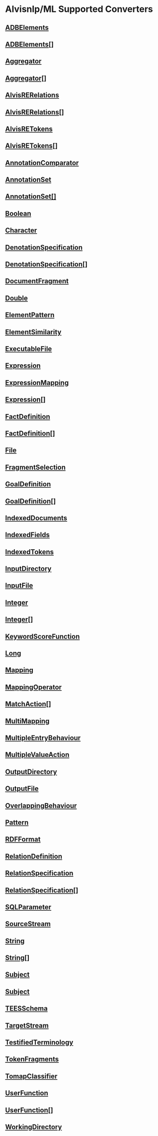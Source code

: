 # Alvisnlp/ML Supported Converters

<h2>
<a href="{{ '/reference/converter/fr.inra.maiage.bibliome.alvisnlp.bibliomefactory.modules.alvisdb.ADBElements' | relative_url }}" class="converter">ADBElements</a>
</h2>

<h2>
<a href="{{ '/reference/converter/fr.inra.maiage.bibliome.alvisnlp.bibliomefactory.modules.alvisdb.ADBElements[]' | relative_url }}" class="converter">ADBElements[]</a>
</h2>

<h2>
<a href="{{ '/reference/converter/fr.inra.maiage.bibliome.alvisnlp.bibliomefactory.modules.aggregate.Aggregator' | relative_url }}" class="converter">Aggregator</a>
</h2>

<h2>
<a href="{{ '/reference/converter/fr.inra.maiage.bibliome.alvisnlp.bibliomefactory.modules.aggregate.Aggregator[]' | relative_url }}" class="converter">Aggregator[]</a>
</h2>

<h2>
<a href="{{ '/reference/converter/fr.inra.maiage.bibliome.alvisnlp.bibliomefactory.modules.alvisre.AlvisRERelations' | relative_url }}" class="converter">AlvisRERelations</a>
</h2>

<h2>
<a href="{{ '/reference/converter/fr.inra.maiage.bibliome.alvisnlp.bibliomefactory.modules.alvisre.AlvisRERelations[]' | relative_url }}" class="converter">AlvisRERelations[]</a>
</h2>

<h2>
<a href="{{ '/reference/converter/fr.inra.maiage.bibliome.alvisnlp.bibliomefactory.modules.alvisre.AlvisRETokens' | relative_url }}" class="converter">AlvisRETokens</a>
</h2>

<h2>
<a href="{{ '/reference/converter/fr.inra.maiage.bibliome.alvisnlp.bibliomefactory.modules.alvisre.AlvisRETokens[]' | relative_url }}" class="converter">AlvisRETokens[]</a>
</h2>

<h2>
<a href="{{ '/reference/converter/fr.inra.maiage.bibliome.alvisnlp.core.corpus.AnnotationComparator' | relative_url }}" class="converter">AnnotationComparator</a>
</h2>

<h2>
<a href="{{ '/reference/converter/fr.inra.maiage.bibliome.alvisnlp.bibliomefactory.modules.alvisae.AnnotationSet' | relative_url }}" class="converter">AnnotationSet</a>
</h2>

<h2>
<a href="{{ '/reference/converter/fr.inra.maiage.bibliome.alvisnlp.bibliomefactory.modules.alvisae.AnnotationSet[]' | relative_url }}" class="converter">AnnotationSet[]</a>
</h2>

<h2>
<a href="{{ '/reference/converter/java.lang.Boolean' | relative_url }}" class="converter">Boolean</a>
</h2>

<h2>
<a href="{{ '/reference/converter/java.lang.Character' | relative_url }}" class="converter">Character</a>
</h2>

<h2>
<a href="{{ '/reference/converter/fr.inra.maiage.bibliome.alvisnlp.bibliomefactory.modules.pubannotation.DenotationSpecification' | relative_url }}" class="converter">DenotationSpecification</a>
</h2>

<h2>
<a href="{{ '/reference/converter/fr.inra.maiage.bibliome.alvisnlp.bibliomefactory.modules.pubannotation.DenotationSpecification[]' | relative_url }}" class="converter">DenotationSpecification[]</a>
</h2>

<h2>
<a href="{{ '/reference/converter/org.w3c.dom.DocumentFragment' | relative_url }}" class="converter">DocumentFragment</a>
</h2>

<h2>
<a href="{{ '/reference/converter/java.lang.Double' | relative_url }}" class="converter">Double</a>
</h2>

<h2>
<a href="{{ '/reference/converter/fr.inra.maiage.bibliome.alvisnlp.bibliomefactory.modules.pattern.ElementPattern' | relative_url }}" class="converter">ElementPattern</a>
</h2>

<h2>
<a href="{{ '/reference/converter/fr.inra.maiage.bibliome.alvisnlp.bibliomefactory.modules.compare.ElementSimilarity' | relative_url }}" class="converter">ElementSimilarity</a>
</h2>

<h2>
<a href="{{ '/reference/converter/fr.inra.maiage.bibliome.util.files.ExecutableFile' | relative_url }}" class="converter">ExecutableFile</a>
</h2>

<h2>
<a href="{{ '/reference/converter/fr.inra.maiage.bibliome.alvisnlp.core.corpus.expressions.Expression' | relative_url }}" class="converter">Expression</a>
</h2>

<h2>
<a href="{{ '/reference/converter/fr.inra.maiage.bibliome.alvisnlp.core.module.types.ExpressionMapping' | relative_url }}" class="converter">ExpressionMapping</a>
</h2>

<h2>
<a href="{{ '/reference/converter/fr.inra.maiage.bibliome.alvisnlp.core.corpus.expressions.Expression[]' | relative_url }}" class="converter">Expression[]</a>
</h2>

<h2>
<a href="{{ '/reference/converter/fr.inra.maiage.bibliome.alvisnlp.bibliomefactory.modules.prolog.FactDefinition' | relative_url }}" class="converter">FactDefinition</a>
</h2>

<h2>
<a href="{{ '/reference/converter/fr.inra.maiage.bibliome.alvisnlp.bibliomefactory.modules.prolog.FactDefinition[]' | relative_url }}" class="converter">FactDefinition[]</a>
</h2>

<h2>
<a href="{{ '/reference/converter/java.io.File' | relative_url }}" class="converter">File</a>
</h2>

<h2>
<a href="{{ '/reference/converter/fr.inra.maiage.bibliome.alvisnlp.bibliomefactory.modules.clone.FragmentSelection' | relative_url }}" class="converter">FragmentSelection</a>
</h2>

<h2>
<a href="{{ '/reference/converter/fr.inra.maiage.bibliome.alvisnlp.bibliomefactory.modules.prolog.GoalDefinition' | relative_url }}" class="converter">GoalDefinition</a>
</h2>

<h2>
<a href="{{ '/reference/converter/fr.inra.maiage.bibliome.alvisnlp.bibliomefactory.modules.prolog.GoalDefinition[]' | relative_url }}" class="converter">GoalDefinition[]</a>
</h2>

<h2>
<a href="{{ '/reference/converter/fr.inra.maiage.bibliome.alvisnlp.bibliomefactory.modules.alvisir2.IndexedDocuments' | relative_url }}" class="converter">IndexedDocuments</a>
</h2>

<h2>
<a href="{{ '/reference/converter/fr.inra.maiage.bibliome.alvisnlp.bibliomefactory.modules.alvisir2.IndexedFields' | relative_url }}" class="converter">IndexedFields</a>
</h2>

<h2>
<a href="{{ '/reference/converter/fr.inra.maiage.bibliome.alvisnlp.bibliomefactory.modules.alvisir2.IndexedTokens' | relative_url }}" class="converter">IndexedTokens</a>
</h2>

<h2>
<a href="{{ '/reference/converter/fr.inra.maiage.bibliome.util.files.InputDirectory' | relative_url }}" class="converter">InputDirectory</a>
</h2>

<h2>
<a href="{{ '/reference/converter/fr.inra.maiage.bibliome.util.files.InputFile' | relative_url }}" class="converter">InputFile</a>
</h2>

<h2>
<a href="{{ '/reference/converter/java.lang.Integer' | relative_url }}" class="converter">Integer</a>
</h2>

<h2>
<a href="{{ '/reference/converter/java.lang.Integer[]' | relative_url }}" class="converter">Integer[]</a>
</h2>

<h2>
<a href="{{ '/reference/converter/fr.inra.maiage.bibliome.alvisnlp.bibliomefactory.modules.keyword.KeywordScoreFunction' | relative_url }}" class="converter">KeywordScoreFunction</a>
</h2>

<h2>
<a href="{{ '/reference/converter/java.lang.Long' | relative_url }}" class="converter">Long</a>
</h2>

<h2>
<a href="{{ '/reference/converter/fr.inra.maiage.bibliome.alvisnlp.core.module.types.Mapping' | relative_url }}" class="converter">Mapping</a>
</h2>

<h2>
<a href="{{ '/reference/converter/fr.inra.maiage.bibliome.alvisnlp.bibliomefactory.modules.mapper.MappingOperator' | relative_url }}" class="converter">MappingOperator</a>
</h2>

<h2>
<a href="{{ '/reference/converter/fr.inra.maiage.bibliome.alvisnlp.bibliomefactory.modules.pattern.action.MatchAction[]' | relative_url }}" class="converter">MatchAction[]</a>
</h2>

<h2>
<a href="{{ '/reference/converter/fr.inra.maiage.bibliome.alvisnlp.core.module.types.MultiMapping' | relative_url }}" class="converter">MultiMapping</a>
</h2>

<h2>
<a href="{{ '/reference/converter/fr.inra.maiage.bibliome.alvisnlp.bibliomefactory.modules.trie.MultipleEntryBehaviour' | relative_url }}" class="converter">MultipleEntryBehaviour</a>
</h2>

<h2>
<a href="{{ '/reference/converter/fr.inra.maiage.bibliome.alvisnlp.bibliomefactory.modules.projectors.MultipleValueAction' | relative_url }}" class="converter">MultipleValueAction</a>
</h2>

<h2>
<a href="{{ '/reference/converter/fr.inra.maiage.bibliome.util.files.OutputDirectory' | relative_url }}" class="converter">OutputDirectory</a>
</h2>

<h2>
<a href="{{ '/reference/converter/fr.inra.maiage.bibliome.util.files.OutputFile' | relative_url }}" class="converter">OutputFile</a>
</h2>

<h2>
<a href="{{ '/reference/converter/fr.inra.maiage.bibliome.alvisnlp.bibliomefactory.modules.pattern.OverlappingBehaviour' | relative_url }}" class="converter">OverlappingBehaviour</a>
</h2>

<h2>
<a href="{{ '/reference/converter/java.util.regex.Pattern' | relative_url }}" class="converter">Pattern</a>
</h2>

<h2>
<a href="{{ '/reference/converter/org.apache.jena.riot.RDFFormat' | relative_url }}" class="converter">RDFFormat</a>
</h2>

<h2>
<a href="{{ '/reference/converter/fr.inra.maiage.bibliome.alvisnlp.bibliomefactory.modules.weka.RelationDefinition' | relative_url }}" class="converter">RelationDefinition</a>
</h2>

<h2>
<a href="{{ '/reference/converter/fr.inra.maiage.bibliome.alvisnlp.bibliomefactory.modules.pubannotation.RelationSpecification' | relative_url }}" class="converter">RelationSpecification</a>
</h2>

<h2>
<a href="{{ '/reference/converter/fr.inra.maiage.bibliome.alvisnlp.bibliomefactory.modules.pubannotation.RelationSpecification[]' | relative_url }}" class="converter">RelationSpecification[]</a>
</h2>

<h2>
<a href="{{ '/reference/converter/fr.inra.maiage.bibliome.alvisnlp.bibliomefactory.modules.sql.SQLParameter' | relative_url }}" class="converter">SQLParameter</a>
</h2>

<h2>
<a href="{{ '/reference/converter/fr.inra.maiage.bibliome.util.streams.SourceStream' | relative_url }}" class="converter">SourceStream</a>
</h2>

<h2>
<a href="{{ '/reference/converter/java.lang.String' | relative_url }}" class="converter">String</a>
</h2>

<h2>
<a href="{{ '/reference/converter/java.lang.String[]' | relative_url }}" class="converter">String[]</a>
</h2>

<h2>
<a href="{{ '/reference/converter/fr.inra.maiage.bibliome.alvisnlp.bibliomefactory.modules.trie.Subject' | relative_url }}" class="converter">Subject</a>
</h2>

<h2>
<a href="{{ '/reference/converter/fr.inra.maiage.bibliome.alvisnlp.bibliomefactory.modules.projectors.Subject' | relative_url }}" class="converter">Subject</a>
</h2>

<h2>
<a href="{{ '/reference/converter/fr.inra.maiage.bibliome.alvisnlp.bibliomefactory.modules.tees.TEESSchema' | relative_url }}" class="converter">TEESSchema</a>
</h2>

<h2>
<a href="{{ '/reference/converter/fr.inra.maiage.bibliome.util.streams.TargetStream' | relative_url }}" class="converter">TargetStream</a>
</h2>

<h2>
<a href="{{ '/reference/converter/fr.inra.maiage.bibliome.alvisnlp.bibliomefactory.modules.yatea.TestifiedTerminology' | relative_url }}" class="converter">TestifiedTerminology</a>
</h2>

<h2>
<a href="{{ '/reference/converter/fr.inra.maiage.bibliome.alvisnlp.bibliomefactory.modules.alvisir2.TokenFragments' | relative_url }}" class="converter">TokenFragments</a>
</h2>

<h2>
<a href="{{ '/reference/converter/fr.inra.maiage.bibliome.alvisnlp.bibliomefactory.modules.tomap.TomapClassifier' | relative_url }}" class="converter">TomapClassifier</a>
</h2>

<h2>
<a href="{{ '/reference/converter/fr.inra.maiage.bibliome.alvisnlp.bibliomefactory.library.UserFunction' | relative_url }}" class="converter">UserFunction</a>
</h2>

<h2>
<a href="{{ '/reference/converter/fr.inra.maiage.bibliome.alvisnlp.bibliomefactory.library.UserFunction[]' | relative_url }}" class="converter">UserFunction[]</a>
</h2>

<h2>
<a href="{{ '/reference/converter/fr.inra.maiage.bibliome.util.files.WorkingDirectory' | relative_url }}" class="converter">WorkingDirectory</a>
</h2>


